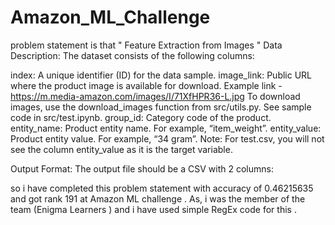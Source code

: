 # Amazon_ML_Challenge

problem statement is that " Feature Extraction from Images " Data Description: The dataset consists of the following columns:

index: A unique identifier (ID) for the data sample. image_link: Public URL where the product image is available for download. Example link - https://m.media-amazon.com/images/I/71XfHPR36-L.jpg To download images, use the download_images function from src/utils.py. See sample code in src/test.ipynb. group_id: Category code of the product. entity_name: Product entity name. For example, “item_weight”. entity_value: Product entity value. For example, “34 gram”. Note: For test.csv, you will not see the column entity_value as it is the target variable.

Output Format: The output file should be a CSV with 2 columns:

so i have completed this problem statement with accuracy of 0.46215635 and got rank 191 at Amazon ML challenge . As, i was the member of the team (Enigma Learners ) and i have used simple RegEx code for this .

